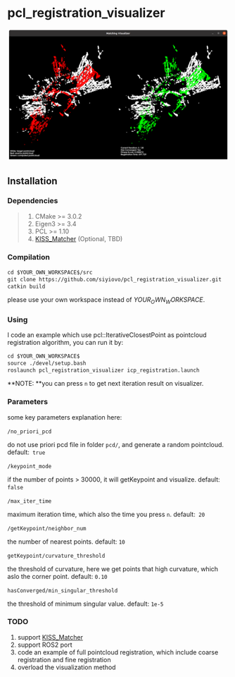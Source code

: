 # pcl_registration_visualizer



![](assets\visualization.png)

## Installation

### Dependencies

> 1. CMake >= 3.0.2
> 2. Eigen3 >= 3.4
> 3. PCL >= 1.10
> 4. [KISS_Matcher](https://github.com/MIT-SPARK/KISS-Matcher) (Optional, TBD)

### Compilation

```
cd $YOUR_OWN_WORKSPACE$/src
git clone https://github.com/siyiovo/pcl_registration_visualizer.git
catkin build
```

please use your own workspace instead of $YOUR_OWN_WORKSPACE$.

### Using 

I code an example which use pcl::IterativeClosestPoint as pointcloud registration algorithm, you can run it by:

```
cd $YOUR_OWN_WORKSPACE$
source ./devel/setup.bash
roslaunch pcl_registration_visualizer icp_registration.launch
```

**NOTE: **you can press `n` to get next iteration result on visualizer.

### Parameters

some key parameters explanation here:

`/no_priori_pcd`

do not use priori pcd file in folder `pcd/`, and generate a random pointcloud. default:` true`

`/keypoint_mode`

if the number of points > 30000, it will getKeypoint and visualize. default: `false`

`/max_iter_time `

maximum iteration time, which also the time you press `n`. default:` 20`

`/getKeypoint/neighbor_num `

the number of nearest points. default: `10 `

`getKeypoint/curvature_threshold`

the threshold of curvature, here we get points that high curvature, which aslo the corner point. default: `0.10 `

`hasConverged/min_singular_threshold`

the threshold of minimum singular value. default: `1e-5`

### TODO

1. support [KISS_Matcher](https://github.com/MIT-SPARK/KISS-Matcher)
2. support ROS2 port
3. code an example of full pointcloud registration, which include coarse registration and fine registration
4. overload the visualization method



